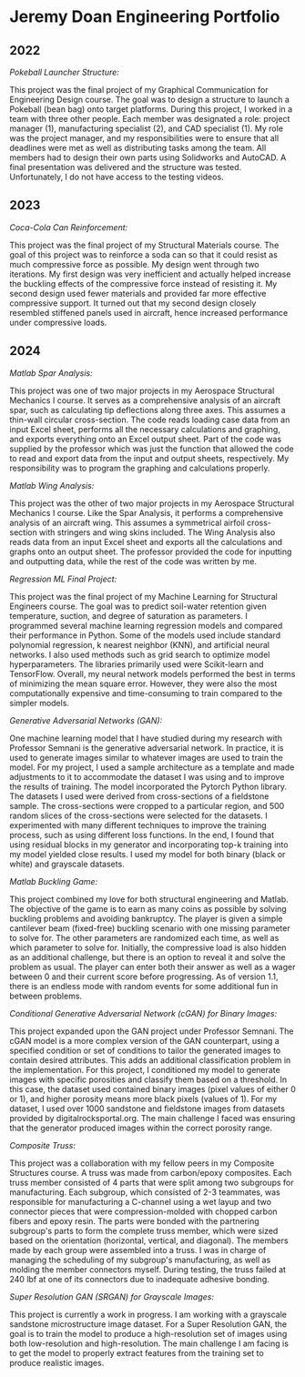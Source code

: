 # Jeremy Doan Engineering Portfolio

## 2022
_Pokeball Launcher Structure:_

This project was the final project of my Graphical Communication for Engineering Design course. The goal was to design a structure to launch a Pokeball (bean bag) onto target platforms.  During this project, I worked in a team with three other people. Each member was designated a role: project manager (1), manufacturing specialist (2), and CAD specialist (1). My role was the project manager, and my responsibilities were to ensure that all deadlines were met as well as distributing tasks among the team. All members had to design their own parts using Solidworks and AutoCAD. A final presentation was delivered and the structure was tested. Unfortunately, I do not have access to the testing videos. 

## 2023
_Coca-Cola Can Reinforcement:_
	
This project was the final project of my Structural Materials course. The goal of this project was to reinforce a soda can so that it could resist as much compressive force as possible. My design went through two iterations. My first design was very inefficient and actually helped increase the buckling effects of the compressive force instead of resisting it. My second design used fewer materials and provided far more effective compressive support. It turned out that my second design closely resembled stiffened panels used in aircraft, hence increased performance under compressive loads.

## 2024
_Matlab Spar Analysis:_

This project was one of two major projects in my Aerospace Structural Mechanics I course. It serves as a comprehensive analysis of an aircraft spar, such as calculating tip deflections along three axes. This assumes a thin-wall circular cross-section. The code reads loading case data from an input Excel sheet, performs all the necessary calculations and graphing, and exports everything onto an Excel output sheet. Part of the code was supplied by the professor which was just the function that allowed the code to read and export data from the input and output sheets, respectively. My responsibility was to program the graphing and calculations properly. 

_Matlab Wing Analysis:_

This project was the other of two major projects in my Aerospace Structural Mechanics I course. Like the Spar Analysis, it performs a comprehensive analysis of an aircraft wing. This assumes a symmetrical airfoil cross-section with stringers and wing skins included. The Wing Analysis also reads data from an input Excel sheet and exports all the calculations and graphs onto an output sheet. The professor provided the code for inputting and outputting data, while the rest of the code was written by me. 

_Regression ML Final Project:_

This project was the final project of my Machine Learning for Structural Engineers course. The goal was to predict soil-water retention given temperature, suction, and degree of saturation as parameters. I programmed several machine learning regression models and compared their performance in Python. Some of the models used include standard polynomial regression, k nearest neighbor (KNN), and artificial neural networks. I also used methods such as grid search to optimize model hyperparameters. The libraries primarily used were Scikit-learn and TensorFlow. Overall, my neural network models performed the best in terms of minimizing the mean square error. However, they were also the most computationally expensive and time-consuming to train compared to the simpler models. 

_Generative Adversarial Networks (GAN):_

One machine learning model that I have studied during my research with Professor Semnani is the generative adversarial network. In practice, it is used to generate images similar to whatever images are used to train the model. For my project, I used a sample architecture as a template and made adjustments to it to accommodate the dataset I was using and to improve the results of training. The model incorporated the Pytorch Python library. The datasets I used were derived from cross-sections of a fieldstone sample. The cross-sections were cropped to a particular region, and 500 random slices of the cross-sections were selected for the datasets. I experimented with many different techniques to improve the training process, such as using different loss functions. In the end, I found that using residual blocks in my generator and incorporating top-k training into my model yielded close results. I used my model for both binary (black or white) and grayscale datasets. 

_Matlab Buckling Game:_

This project combined my love for both structural engineering and Matlab. The objective of the game is to earn as many coins as possible by solving buckling problems and avoiding bankruptcy. The player is given a simple cantilever beam (fixed-free) buckling scenario with one missing parameter to solve for. The other parameters are randomized each time, as well as which parameter to solve for. Initially, the compressive load is also hidden as an additional challenge, but there is an option to reveal it and solve the problem as usual. The player can enter both their answer as well as a wager between 0 and their current score before progressing. As of version 1.1, there is an endless mode with random events for some additional fun in between problems. 

_Conditional Generative Adversarial Network (cGAN) for Binary Images:_

This project expanded upon the GAN project under Professor Semnani. The cGAN model is a more complex version of the GAN counterpart, using a specified condition or set of conditions to tailor the generated images to contain desired attributes. This adds an additional classification problem in the implementation. For this project, I conditioned my model to generate images with specific porosities and classify them based on a threshold. In this case, the dataset used contained binary images (pixel values of either 0 or 1), and higher porosity means more black pixels (values of 1). For my dataset, I used over 1000 sandstone and fieldstone images from datasets provided by digitalrocksportal.org. The main challenge I faced was ensuring that the generator produced images within the correct porosity range. 

_Composite Truss:_

This project was a collaboration with my fellow peers in my Composite Structures course. A truss was made from carbon/epoxy composites. Each truss member consisted of 4 parts that were split among two subgroups for manufacturing. Each subgroup, which consisted of 2-3 teammates, was responsible for manufacturing a C-channel using a wet layup and two connector pieces that were compression-molded with chopped carbon fibers and epoxy resin. The parts were bonded with the partnering subgroup's parts to form the complete truss member, which were sized based on the orientation (horizontal, vertical, and diagonal). The members made by each group were assembled into a truss. I was in charge of managing the scheduling of my subgroup's manufacturing, as well as molding the member connectors myself. During testing, the truss failed at 240 lbf at one of its connectors due to inadequate adhesive bonding. 
	
_Super Resolution GAN (SRGAN) for Grayscale Images:_

This project is currently a work in progress. I am working with a grayscale sandstone microstructure image dataset. For a Super Resolution GAN, the goal is to train the model to produce a high-resolution set of images using both low-resolution and high-resolution. The main challenge I am facing is to get the model to properly extract features from the training set to produce realistic images.

